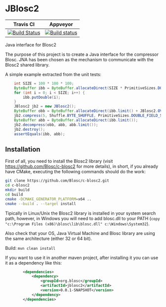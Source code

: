 # JBlosc2

| **Travis CI** | **Appveyor** |
|---------------|--------------|
|[![Build Status](https://travis-ci.org/Blosc/JBlosc2.svg?branch=master)](https://travis-ci.org/Blosc/JBlosc2) |[![Build status](https://ci.appveyor.com/api/projects/status/k7ler2n0ytmbjrw6?svg=true)](https://ci.appveyor.com/project/FrancescAlted/jblosc2)|

Java interface for Blosc2

The purpose of this project is to create a Java interface for the compressor Blosc. JNA has been chosen as the mechanism to communicate with the Blosc2 shared library.

A simple example extracted from the unit tests:
```java
    int SIZE = 100 * 100 * 100;
    ByteBuffer ibb = ByteBuffer.allocateDirect(SIZE * PrimitiveSizes.DOUBLE_FIELD_SIZE);
    for (int i = 0; i < SIZE; i++) {
        ibb.putDouble(i);
    }
    JBlosc2 jb2 = new JBlosc2();
    ByteBuffer obb = ByteBuffer.allocateDirect(ibb.limit() + JBlosc2.OVERHEAD);
    jb2.compress(5, Shuffle.BYTE_SHUFFLE, PrimitiveSizes.DOUBLE_FIELD_SIZE, ibb, ibb.limit(), obb, obb.limit());
    ByteBuffer abb = ByteBuffer.allocateDirect(ibb.limit());
    jb2.decompress(obb, abb, abb.limit());
    jb2.destroy();
    assertEquals(ibb, abb);
```
## Installation
First of all, you need to install the Blosc2 library (visit https://github.com/Blosc/c-blosc2 for more details), in short, if you already have CMake, executing the following commands should do the work:
```bash
git clone https://github.com/Blosc/c-blosc2.git
cd c-blosc2
mkdir build
cd build
cmake -DCMAKE_GENERATOR_PLATFORM=x64 ..
cmake --build . --target install
```
Tipically in Linux/Unix the Blosc2 library is installed in your system search path, however, in Windows you will need to add blosc.dll to your PATH (```copy "c:\Program Files (x86)\blosc\lib\blosc.dll" c:\Windows\System32```).

Also check that your OS, Java Virtual Machine and Blosc library are using the same architecture (either 32 or 64 bit).

Build: ```mvn clean install```

If you want to use it in another maven project, after installing it you can use it as a dependency like this:
```xml
		<dependencies>
			<dependency>
				<groupId>org.blosc</groupId>
				<artifactId>jblosc2</artifactId>
				<version>0.0.1-SNAPSHOT</version>
			</dependency>
		</dependencies>
```
